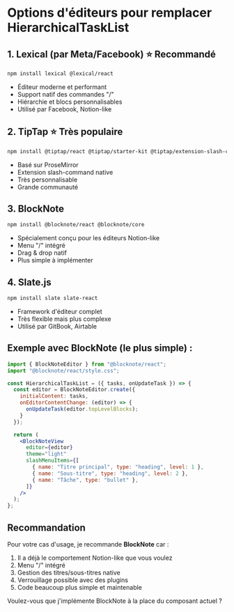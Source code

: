 # Options d'éditeurs pour remplacer HierarchicalTaskList

## 1. **Lexical (par Meta/Facebook)** ⭐ Recommandé
```bash
npm install lexical @lexical/react
```
- Éditeur moderne et performant
- Support natif des commandes "/"
- Hiérarchie et blocs personnalisables
- Utilisé par Facebook, Notion-like

## 2. **TipTap** ⭐ Très populaire
```bash
npm install @tiptap/react @tiptap/starter-kit @tiptap/extension-slash-command
```
- Basé sur ProseMirror
- Extension slash-command native
- Très personnalisable
- Grande communauté

## 3. **BlockNote**
```bash
npm install @blocknote/react @blocknote/core
```
- Spécialement conçu pour les éditeurs Notion-like
- Menu "/" intégré
- Drag & drop natif
- Plus simple à implémenter

## 4. **Slate.js**
```bash
npm install slate slate-react
```
- Framework d'éditeur complet
- Très flexible mais plus complexe
- Utilisé par GitBook, Airtable

## Exemple avec BlockNote (le plus simple) :

```jsx
import { BlockNoteEditor } from "@blocknote/react";
import "@blocknote/react/style.css";

const HierarchicalTaskList = ({ tasks, onUpdateTask }) => {
  const editor = BlockNoteEditor.create({
    initialContent: tasks,
    onEditorContentChange: (editor) => {
      onUpdateTask(editor.topLevelBlocks);
    }
  });

  return (
    <BlockNoteView
      editor={editor}
      theme="light"
      slashMenuItems={[
        { name: "Titre principal", type: "heading", level: 1 },
        { name: "Sous-titre", type: "heading", level: 2 },
        { name: "Tâche", type: "bullet" },
      ]}
    />
  );
};
```

## Recommandation

Pour votre cas d'usage, je recommande **BlockNote** car :
1. Il a déjà le comportement Notion-like que vous voulez
2. Menu "/" intégré
3. Gestion des titres/sous-titres native
4. Verrouillage possible avec des plugins
5. Code beaucoup plus simple et maintenable

Voulez-vous que j'implémente BlockNote à la place du composant actuel ?